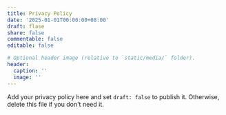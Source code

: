 ```yaml
---
title: Privacy Policy
date: '2025-01-01T00:00:00+08:00'
draft: flase
share: false
commentable: false
editable: false

# Optional header image (relative to `static/media/` folder).
header:
  caption: ''
  image: ''
---
```


Add your privacy policy here and set `draft: false` to publish it. Otherwise, delete this file if you don't need it.
